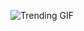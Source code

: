 ![Trending GIF](https://media2.giphy.com/media/rplvK3z0IzLqBxVJWk/giphy.gif?cid=8bb21772rms940ix2z6nrdchwoo2n4hcfu9izx45ikc832yt&ep=v1_gifs_search&rid=giphy.gif&ct=g)
